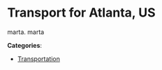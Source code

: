 # Transport for Atlanta, US

marta. marta

**Categories**:

- [Transportation](https://github/apis-list/apis-list#transportation)



